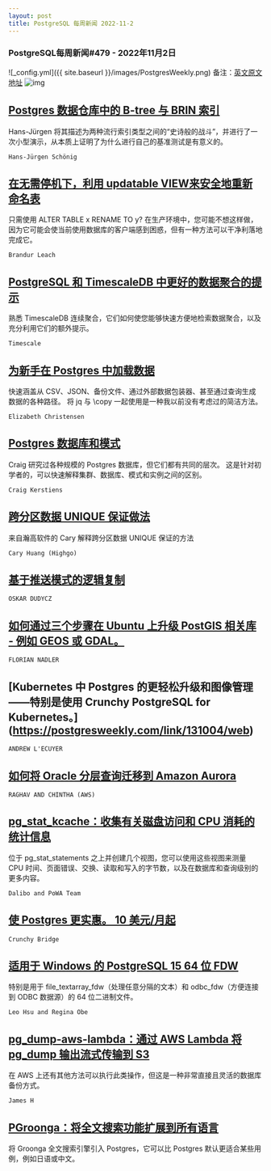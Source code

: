 ```yaml
---
layout: post
title: PostgreSQL 每周新闻 2022-11-2
---
```

### PostgreSQL每周新闻#479 - 2022年11月2日
![_config.yml]({{ site.baseurl }}/images/PostgresWeekly.png)
备注：[英文原文地址](https://postgresweekly.com/issues/479)
![img](https://res.cloudinary.com/cpress/image/upload/c_fill,g_auto,w_350,h_90/e_make_transparent/co_white,e_outline:7/vpntubykyv5ujmbzw501.png)
## [Postgres 数据仓库中的 B-tree 与 BRIN 索引](https://postgresweekly.com/link/130992/web)
Hans-Jürgen 将其描述为两种流行索引类型之间的“史诗般的战斗”，并进行了一次小型演示，从本质上证明了为什么进行自己的基准测试是有意义的。


`Hans-Jürgen Schönig `
## [在无需停机下，利用 updatable VIEW来安全地重新命名表](https://postgresweekly.com/link/130993/web)
只需使用 ALTER TABLE x RENAME TO y? 在生产环境中，您可能不想这样做，因为它可能会使当前使用数据库的客户端感到困惑，但有一种方法可以干净利落地完成它。


`Brandur Leach `
## [PostgreSQL 和 TimescaleDB 中更好的数据聚合的提示](https://postgresweekly.com/link/130994/web)
熟悉 TimescaleDB 连续聚合，它们如何使您能够快速方便地检索数据聚合，以及充分利用它们的额外提示。


`Timescale `
## [为新手在 Postgres 中加载数据](https://postgresweekly.com/link/130995/web)
快速涵盖从 CSV、JSON、备份文件、通过外部数据包装器、甚至通过查询生成数据的各种路径。 将 jq 与 \copy 一起使用是一种我以前没有考虑过的简洁方法。


`Elizabeth Christensen `
## [Postgres 数据库和模式](https://postgresweekly.com/link/131000/web)
Craig 研究过各种规模的 Postgres 数据库，但它们都有共同的层次。 这是针对初学者的，可以快速解释集群、数据库、模式和实例之间的区别。


`Craig Kerstiens `
## [跨分区数据 UNIQUE 保证做法](https://postgresweekly.com/link/131001/web)
来自瀚高软件的 Cary 解释跨分区数据 UNIQUE 保证的方法


`Cary Huang (Highgo) `
## [基于推送模式的逻辑复制](https://postgresweekly.com/link/131002/web)

`OSKAR DUDYCZ`

## [如何通过三个步骤在 Ubuntu 上升级 PostGIS 相关库 - 例如 GEOS 或 GDAL。](https://postgresweekly.com/link/131003/web)

`FLORIAN NADLER`
## [Kubernetes 中 Postgres 的更轻松升级和图像管理——特别是使用 Crunchy PostgreSQL for Kubernetes。] (https://postgresweekly.com/link/131004/web)

`ANDREW L'ECUYER`
## [如何将 Oracle 分层查询迁移到 Amazon Aurora](https://postgresweekly.com/link/131005/web)

`RAGHAV AND CHINTHA (AWS)`
## [pg_stat_kcache：收集有关磁盘访问和 CPU 消耗的统计信息](https://postgresweekly.com/link/131006/web)
位于 pg_stat_statements 之上并创建几个视图，您可以使用这些视图来测量 CPU 时间、页面错误、交换、读取和写入的字节数，以及在数据库和查询级别的更多内容。


`Dalibo and PoWA Team `
## [使 Postgres 更实惠。 10 美元/月起](https://postgresweekly.com/link/131007/web)


`Crunchy Bridge `
## [适用于 Windows 的 PostgreSQL 15 64 位 FDW](https://postgresweekly.com/link/131008/web)
特别是用于 file_textarray_fdw（处理任意分隔的文本）和 odbc_fdw（方便连接到 ODBC 数据源）的 64 位二进制文件。


`Leo Hsu and Regina Obe `
## [pg_dump-aws-lambda：通过 AWS Lambda 将 pg_dump 输出流式传输到 S3](https://postgresweekly.com/link/131009/web)
在 AWS 上还有其他方法可以执行此类操作，但这是一种非常直接且灵活的数据库备份方式。


`James H `
## [PGroonga：将全文搜索功能扩展到所有语言](https://postgresweekly.com/link/131010/web)
将 Groonga 全文搜索引擎引入 Postgres，它可以比 Postgres 默认更适合某些用例，例如日语或中文。



